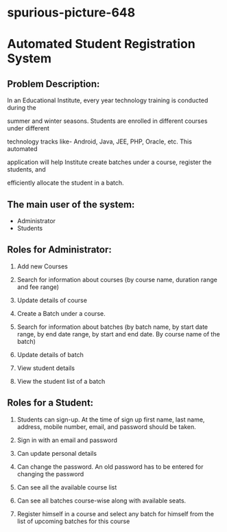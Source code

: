 # spurious-picture-648

# Automated Student Registration System

## **Problem Description:**

In an Educational Institute, every year technology training is conducted during the

summer and winter seasons. Students are enrolled in different courses under different

technology tracks like- Android, Java, JEE, PHP, Oracle, etc. This automated

application will help Institute create batches under a course, register the students, and

efficiently allocate the student in a batch.

## **The main user of the system:**

- Administrator
- Students

## **Roles for Administrator:**

1. Add new Courses

2.  Search for information about courses (by course name, duration range and fee range)

3. Update details of course

4. Create a Batch under a course.

5. Search for information about batches (by batch name, by start date range, by end date range, by start and end date. By course name of the batch)

6. Update details of batch

7. View student details

8. View the student list of a batch

## Roles for a Student:

1.  Students can sign-up. At the time of sign up first name, last name, address, mobile
    number, email, and password should be taken.

2.  Sign in with an email and password

3.  Can update personal details

4.  Can change the password. An old password has to be entered for changing the password

5.  Can see all the available course list

6.  Can see all batches course-wise along with available seats.

7.  Register himself in a course and select any batch for himself from the list of
    upcoming batches for this course

